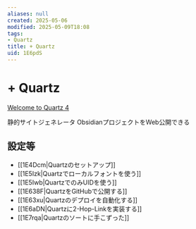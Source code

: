 ```yaml
---
aliases: null
created: 2025-05-06
modified: 2025-05-09T18:08
tags:
- Quartz
title: + Quartz
uid: 1E6pdS
---
```


# + Quartz

[Welcome to Quartz 4](https://quartz.jzhao.xyz/)

静的サイトジェネレータ
ObsidianプロジェクトをWeb公開できる

## 設定等

- [[1E4Dcm|Quartzのセットアップ]]
- [[1E5Izk|Quartzでローカルフォントを使う]]
- [[1E5Iwb|QuartzでのみUIDを使う]]
- [[1E638F|QuartzをGitHubで公開する]]
- [[1E63xu|Quartzのデプロイを自動化する]]
- [[1E6aDN|Quartzに2-Hop-Linkを実装する]]
- [[1E7rqa|Quartzのソートに手こずった]]